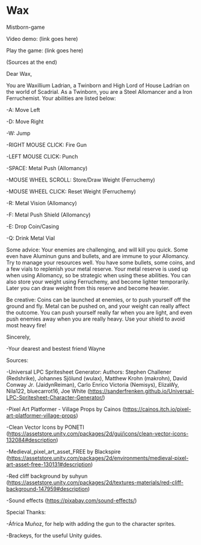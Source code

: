 # Wax
 Mistborn-game

Video demo: (link goes here)

Play the game: (link goes here)

(Sources at the end)



Dear Wax,

You are Waxillium Ladrian, a Twinborn and High Lord of House Ladrian on  the world of Scadrial. As a Twinborn, you are a Steel Allomancer and a Iron Ferruchemist. Your abilities are listed below:


-A: Move Left

-D: Move Right

-W: Jump

-RIGHT MOUSE CLICK: Fire Gun

-LEFT MOUSE CLICK: Punch

-SPACE: Metal Push (Allomancy)

-MOUSE WHEEL SCROLL: Store/Draw Weight (Ferruchemy)

-MOUSE WHEEL CLICK: Reset Weight (Ferruchemy)

-R: Metal Vision (Allomancy)

-F: Metal Push Shield (Allomancy)

-E: Drop Coin/Casing

-Q: Drink Metal Vial

Some advice: Your enemies are challenging, and will kill you quick. Some even have Aluminun guns and bullets, and are immune to your Allomancy. Try to manage your resources well. You have some bullets, some coins, and a few vials to replenish your metal reserve. Your metal reserve is used up when using Allomancy, so be strategic when using these abilities. You can also store your weight using Ferruchemy, and become lighter temporarily. Later you can draw weight from this reserve and become heavier.

Be creative: Coins can be launched at enemies, or to push yourself off the ground and fly. Metal can be pushed on, and your weight can really affect the outcome. You can push yourself really far when you are light, and even push enemies away when you are really heavy. Use your shield to avoid most heavy fire!

Sincerely,

-Your dearest and bestest friend Wayne





Sources:

-Universal LPC Spritesheet Generator:
 Authors: Stephen Challener (Redshrike), Johannes Sjölund (wulax), Matthew Krohn (makrohn), David Conway Jr. (JaidynReiman), Carlo Enrico Victoria (Nemisys), ElizaWy, Nila122, bluecarrot16, Joe White (https://sanderfrenken.github.io/Universal-LPC-Spritesheet-Character-Generator/)
 
 -Pixel Art Platformer - Village Props by Cainos (https://cainos.itch.io/pixel-art-platformer-village-props)
 
 -Clean Vector Icons by PONETI (https://assetstore.unity.com/packages/2d/gui/icons/clean-vector-icons-132084#description)
 
 -Medieval_pixel_art_asset_FREE by Blackspire (https://assetstore.unity.com/packages/2d/environments/medieval-pixel-art-asset-free-130131#description)
 
 -Red cliff background by suhyun (https://assetstore.unity.com/packages/2d/textures-materials/red-cliff-background-147959#description)
 
 -Sound effects (https://pixabay.com/sound-effects/)
 
 Special Thanks: 
 
 -África Muñoz, for help with adding the gun to the character sprites.
 
 -Brackeys, for the useful Unity guides.

